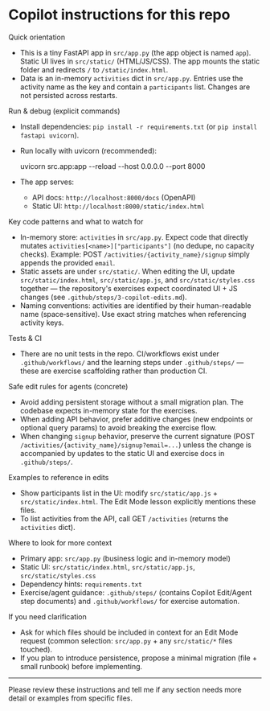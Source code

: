 <!--
Repository-specific Copilot instructions. Keep short and actionable.
Designed for AI coding agents to be immediately productive in this repo.
-->

# Copilot instructions for this repo

Quick orientation
- This is a tiny FastAPI app in `src/app.py` (the app object is named `app`). Static UI lives in `src/static/` (HTML/JS/CSS). The app mounts the static folder and redirects `/` to `/static/index.html`.
- Data is an in-memory `activities` dict in `src/app.py`. Entries use the activity name as the key and contain a `participants` list. Changes are not persisted across restarts.

Run & debug (explicit commands)
- Install dependencies: `pip install -r requirements.txt` (or `pip install fastapi uvicorn`).
- Run locally with uvicorn (recommended):

  uvicorn src.app:app --reload --host 0.0.0.0 --port 8000

- The app serves:
  - API docs: `http://localhost:8000/docs` (OpenAPI)
  - Static UI: `http://localhost:8000/static/index.html`

Key code patterns and what to watch for
- In-memory store: `activities` in `src/app.py`. Expect code that directly mutates `activities[<name>]["participants"]` (no dedupe, no capacity checks). Example: POST `/activities/{activity_name}/signup` simply appends the provided `email`.
- Static assets are under `src/static/`. When editing the UI, update `src/static/index.html`, `src/static/app.js`, and `src/static/styles.css` together — the repository's exercises expect coordinated UI + JS changes (see `.github/steps/3-copilot-edits.md`).
- Naming conventions: activities are identified by their human-readable name (space‑sensitive). Use exact string matches when referencing activity keys.

Tests & CI
- There are no unit tests in the repo. CI/workflows exist under `.github/workflows/` and the learning steps under `.github/steps/` — these are exercise scaffolding rather than production CI.

Safe edit rules for agents (concrete)
- Avoid adding persistent storage without a small migration plan. The codebase expects in-memory state for the exercises.
- When adding API behavior, prefer additive changes (new endpoints or optional query params) to avoid breaking the exercise flow.
- When changing `signup` behavior, preserve the current signature (POST `/activities/{activity_name}/signup?email=...`) unless the change is accompanied by updates to the static UI and exercise docs in `.github/steps/`.

Examples to reference in edits
- Show participants list in the UI: modify `src/static/app.js` + `src/static/index.html`. The Edit Mode lesson explicitly mentions these files.
- To list activities from the API, call GET `/activities` (returns the `activities` dict).

Where to look for more context
- Primary app: `src/app.py` (business logic and in-memory model)
- Static UI: `src/static/index.html`, `src/static/app.js`, `src/static/styles.css`
- Dependency hints: `requirements.txt`
- Exercise/agent guidance: `.github/steps/` (contains Copilot Edit/Agent step documents) and `.github/workflows/` for exercise automation.

If you need clarification
- Ask for which files should be included in context for an Edit Mode request (common selection: `src/app.py` + any `src/static/*` files touched).
- If you plan to introduce persistence, propose a minimal migration (file + small runbook) before implementing.

---
Please review these instructions and tell me if any section needs more detail or examples from specific files.
